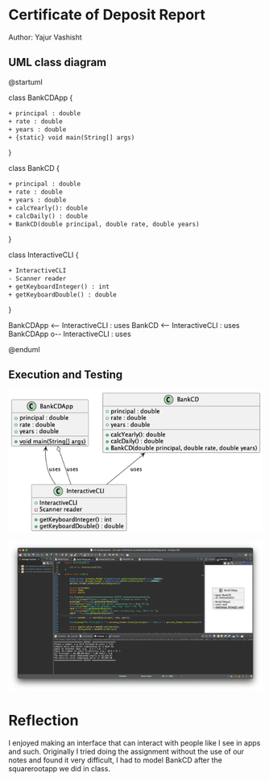# Certificate of Deposit Report

Author: Yajur Vashisht

## UML class diagram

@startuml

class BankCDApp {

	+ principal : double
	+ rate : double
	+ years : double
	+ {static} void main(String[] args)

}

class BankCD {

	+ principal : double
	+ rate : double
	+ years : double
	+ calcYearly(): double
	+ calcDaily() : double
	+ BankCD(double principal, double rate, double years)


}

class InteractiveCLI {

	+ InteractiveCLI
	- Scanner reader
	+ getKeyboardInteger() : int
	+ getKeyboardDouble() : double
	
}

BankCDApp <-- InteractiveCLI : uses
BankCD <-- InteractiveCLI : uses
BankCDApp o-- InteractiveCLI : uses

@enduml

## Execution and Testing

![screenshot](BankCDUML.png)

![screenshot](BankCDWorking.png)

# Reflection

I enjoyed making an interface that can interact with people like I see in apps and such. Originally I tried doing the assignment without the use of our notes and found it very difficult, I had to model BankCD after the squarerootapp we did in class. 
